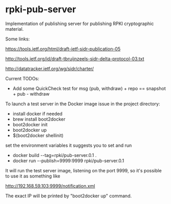 # rpki-pub-server

Implementation of publishing server for publishing RPKI cryptographic material.

Some links:

https://tools.ietf.org/html/draft-ietf-sidr-publication-05

http://tools.ietf.org/id/draft-tbruijnzeels-sidr-delta-protocol-03.txt

http://datatracker.ietf.org/wg/sidr/charter/

Current TODOs:


* Add some QuickCheck test for
  msg (pub, withdraw) + repo == snapshot + pub - withdraw


To launch a test server in the Docker image issue in the project directory:

* install docker if needed
* brew install boot2docker
* boot2docker init
* boot2docker up
* $(boot2docker shellinit)

set the environment variables it suggests you to set and run

* docker build --tag=rpki/pub-server.0.1 .
* docker run --publish=9999:9999 rpki/pub-server.0.1

It will run the test server image, listening on the port 9999,
so it's possible to use it as something like

http://192.168.59.103:9999/notification.xml

The exact IP will be printed by "boot2docker up" command.
